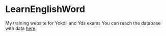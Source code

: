 # LearnEnglishWord
My training website for Yokdil and Yds exams
You can reach the database with data [here](http://yokdil.bparlak.com/yokdil.txt).
